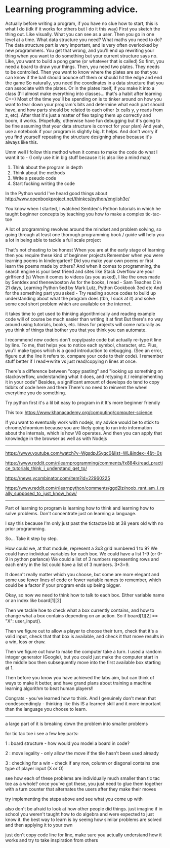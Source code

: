 # Learning programming advice.

Actually before writing a program, if you have no clue how to start, this is what I do (idk if it works for others but I do it this way)
First you sketch the thing out. Like visually. What you can see as a user.
Then you go in one level at a time. What data structure you need? What maths you need to do?
The data structure part is very important, and is very often overlooked by new programmers.
You get that wrong, and you'll end up rewriting your thing when you want to do something but your current structure says no.
Like, you want to build a pong game (or whatever that is called)
So first, you need a board to draw your things.
Then, you need two plates. They needs to be controlled.
Then you want to know where the plates are so that you can know if the ball should bounce off them or should hit the edge and end the game
So naturally, you need the coordinates in a data structure that you can associate with the plates.
Or in the plates itself, if you make it into a class (I'll almost make everything into classes... that's a habit after learning C++)
Most of the time you'll be spending on is to tinker around on how you want to tear down your program's bits and determine what each part should have, and how parts should be related to each other (x calls y, y reads from z, etc). After that it's just a matter of flex taping them up correctly and boom, it works.
(Hopefully, otherwise have fun debugging but it's going to be fine assuming that your data structure is correct for your plan)
And yeah, use a notebook if your program is slightly big. It helps. And don't worry if you find yourself repeating the structure designing phase because it's always like this.


Umm well I follow this method when it comes to make the code do what I want it to - (I only use it in big stuff because it is also like a mind map)

1) Think about the program in depth
2) Think about the methods
3) Write a pseudo code
4) Start fucking writing the code

In the Python world I've heard good things about http://www.openbookproject.net/thinkcs/python/english3e/

You know when I started, I watched Sentdex's Python tutorials in which he taught beginner concepts by teaching you how to make a complex tic-tac-toe

A lot of programming revolves around the mindset and problem solving, so going through at least one thorough programming book / guide will help you a lot in being able to tackle a full scale project

That's not cheating to be honest
When you are at the early stage of learning then you require these kind of beginner projects
Remember when you were learning poems in kindergarten? Did you make your own poems or first learn the poems made by others?
And when it comes to programming, the search engine is your best friend and sites like Stack Overflow are your girlfriend (s)
When it comes to videos (as you asked), I like the ones made by Sentdex and thenewboston
As for the books, I read - Sam Teaches C in 21 days, Learning Python 5ed by Mark Lutz, Python Cookbook 3ed etc
And for the something part you asked - Try reading source codes to build up understanding about what the program does (tbh, I suck at it) and solve some cool short problem which are available on the internet.

it takes time to get used to thinking algorithmically and reading example code will of course be much easier than writing it at first
But there's no way around using tutorials, books, etc.
Ideas for projects will come naturally as you think of things that bother you that you think you can automate.

I recommend new coders don't copy/paste code but actually re-type it line by line. To me, that helps you to notice each symbol, character, etc. Plus, you'll make typos which is a good introduction to debugging. (See an error, figure out the line it refers to, compare your code to their code).  I remember stuff better if I read->write vs just read/copying n lines at once.

There's a difference between "copy pasting" and "looking up something on stackoverflow, understanding what it does, and retyping it / reimplementing it in your code"
Besides, a significant amount of develops do tend to copy tidbits of code here and there
There's no need to reinvent the wheel everytime you do something.

Try python first it's a lil bit easy to program in it
It's more beginner friendly


This too: https://www.khanacademy.org/computing/computer-science

If you want to eventually work with nodejs, my advice would be to stick to chrome/chromium because you are likely going to run into information about the internals, which is how V8 operates. And then you can apply that knowledge in the browser as well as with Nodejs

---

https://www.youtube.com/watch?v=WgsdpJSyqc0&list=WL&index=4&t=0s

https://www.reddit.com/r/learnprogramming/comments/fx884k/read_practice_tutorials_think_i_understand_get_to/

https://news.ycombinator.com/item?id=22960225

https://www.reddit.com/r/learnpython/comments/ggd2lz/noob_rant_am_i_really_supposed_to_just_know_how/

---

Part of learning to program is learning how to think and learning how to solve problems. Don't concentrate just on learning a language.

I say this because I'm only just past the tictactoe lab at 38 years old with no prior programming.

So... Take it step by step.

How could we, at that module, represent a 3x3 grid numbered 1 to 9? We could have individual variables for each box. We could have a list 1-9 (or 0-9 in python parlance) We could a list of 3 numbers representing rows and each entry in the list could have a list of 3 numbers. 3*3=9.

It doesn't really matter which you choose, but some are more elegant and some use fewer lines of code or fewer variable names to remember, which could be a factor if your program ends up being bigger.

Okay, so now we need to think how to talk to each box. Either variable name or an index like board[1][2]

Then we tackle hoe to check what a box currently contains, and how to change what a box contains depending on an action. So if board[1][2] == "X": user_input().

Then we figure out to allow a player to choose their turn, check that it's a valid input, check that that box is available, and check it that move results in a win, loss or draw.

Then we figure out how to make the computer take a turn. I used a random integer generator (Google), but you could just make the computer start in the middle box then subsequently move into the first available box starting at 1.

Then before you know you have achieved the labs aim, but can think of ways to make it better, and have grand plans about training a machine learning algorithm to beat human players!!

Congrats - you've learned how to think. And I genuinely don't mean that condescendingly - thinking like this IS a learned skill and it more important than the language you choose to learn.

---

a large part of it is breaking down the problem into smaller problems

for tic tac toe i see a few key parts:

1 : board structure - how would you model a board in code?

2 : move legality - only allow the move if the tile hasn't been used already

3 : checking for a win - check if any row, column or diagonal contains one type of player input (X or O)

see how each of these problems are individually much smaller than tic tac toe as a whole? once you've got these, you just need to glue them together with a turn counter that alternates the users after they make their moves

try implementing the steps above and see what you come up with

also don't be afraid to look at how other people did things. just imagine if in school you weren't taught how to do algebra and were expected to just know it. the best way to learn is by seeing how similar problems are solved and then applying it to your own

just don't copy code line for line, make sure you actually understand how it works and try to take inspiration from others